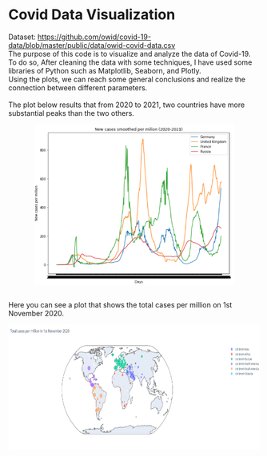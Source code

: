 # Covid Data Visualization
Dataset: https://github.com/owid/covid-19-data/blob/master/public/data/owid-covid-data.csv <br>
 The purpose of this code is to visualize and analyze the data of Covid-19. To do so, After cleaning the data with some techniques, I have used some libraries of Python such as Matplotlib, Seaborn, and Plotly.<br>
 Using the plots, we can reach some general conclusions and realize the connection between different parameters.<br><br>
 The plot below results that from 2020 to 2021, two countries have more substantial peaks than the two others.
 <div align=center>
  <img src="./assets/2.PNG" width="400"  align="center"/>
</div>

<br>

 Here you can see a plot that shows the total cases per million on 1st November 2020.<br>
 
<div align=center>
  <img src="./assets/1.PNG" width="600" height="250"/>
</div>
